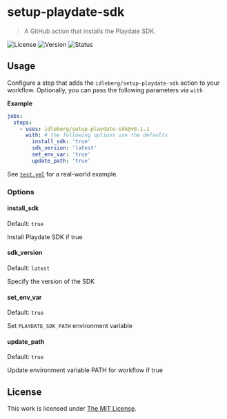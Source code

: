 # setup-playdate-sdk

> A GitHub action that installs the Playdate SDK.

![License](https://img.shields.io/github/license/idleberg/setup-playdate-sdk?style=flat-square)
![Version](https://img.shields.io/github/v/tag/idleberg/setup-playdate-sdk?style=flat-square)
![Status](https://img.shields.io/github/workflow/status/idleberg/setup-playdate-sdk/Tests?style=flat-square)

## Usage

Configure a step that adds the `idleberg/setup-playdate-sdk` action to your workflow. Optionally, you can pass the following parameters via `with`

**Example**

```yaml
jobs:
  steps:
    - uses: idleberg/setup-playdate-sdk@v0.1.1
      with: # the following options use the defaults
        install_sdk: 'true'
        sdk_version: 'latest'
        set_env_var: 'true'
        update_path: 'true'
```

See [`test.yml`](https://github.com/idleberg/setup-playdate-sdk/blob/main/.github/workflows/test.yml) for a real-world example.

### Options

#### install_sdk

Default: `true`

Install Playdate SDK if true

#### sdk_version

Default: `latest`

Specify the version of the SDK

#### set_env_var

Default: `true`

Set `PLAYDATE_SDK_PATH` environment variable

#### update_path

Default: `true`

Update environment variable PATH for workflow if true

## License

This work is licensed under [The MIT License](LICENSE).
